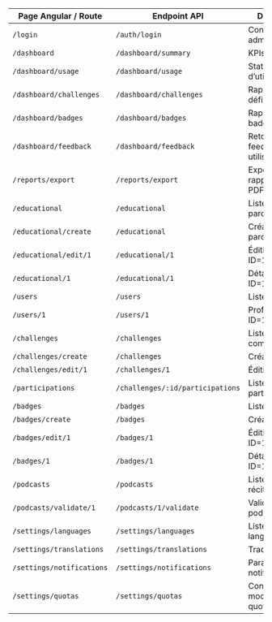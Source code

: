| Page Angular / Route      | Endpoint API                     | Description                        |
| ------------------------- | -------------------------------- | ---------------------------------- |
| `/login`                  | `/auth/login`                    | Connexion admin                    |
| `/dashboard`              | `/dashboard/summary`             | KPIs globaux                       |
| `/dashboard/usage`        | `/dashboard/usage`               | Statistiques d’utilisation         |
| `/dashboard/challenges`   | `/dashboard/challenges`          | Rapports sur les défis             |
| `/dashboard/badges`       | `/dashboard/badges`              | Rapports sur les badges            |
| `/dashboard/feedback`     | `/dashboard/feedback`            | Retours / feedback utilisateurs    |
| `/reports/export`         | `/reports/export`                | Export des rapports (CSV, PDF)     |
| `/educational`            | `/educational`                   | Liste des parcours                 |
| `/educational/create`     | `/educational`                   | Création parcours                  |
| `/educational/edit/1`     | `/educational/1`                 | Édition parcours ID=1              |
| `/educational/1`          | `/educational/1`                 | Détail parcours ID=1               |
| `/users`                  | `/users`                         | Liste utilisateurs                 |
| `/users/1`                | `/users/1`                       | Profil utilisateur ID=1            |
| `/challenges`             | `/challenges`                    | Liste défis communautaires         |
| `/challenges/create`      | `/challenges`                    | Création défi                      |
| `/challenges/edit/1`      | `/challenges/1`                  | Édition défi ID=1                  |
| `/participations`         | `/challenges/:id/participations` | Liste participations               |
| `/badges`                 | `/badges`                        | Liste badges                       |
| `/badges/create`          | `/badges`                        | Création badge                     |
| `/badges/edit/1`          | `/badges/1`                      | Édition badge ID=1                 |
| `/badges/1`               | `/badges/1`                      | Détail badge ID=1                  |
| `/podcasts`               | `/podcasts`                      | Liste podcasts / récits audio      |
| `/podcasts/validate/1`    | `/podcasts/1/validate`           | Validation podcast ID=1            |
| `/settings/languages`     | `/settings/languages`            | Liste / gestion langues            |
| `/settings/translations`  | `/settings/translations`         | Traductions                        |
| `/settings/notifications` | `/settings/notifications`        | Paramètres notifications           |
| `/settings/quotas`        | `/settings/quotas`               | Consultation / modification quotas |

